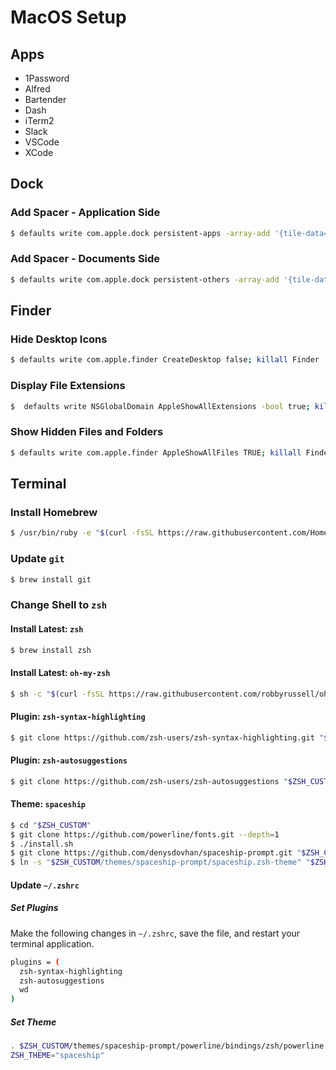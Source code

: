 # MacOS Setup

## Apps

* 1Password
* Alfred
* Bartender
* Dash
* iTerm2
* Slack
* VSCode
* XCode

## Dock

### Add Spacer - Application Side 

```bash
$ defaults write com.apple.dock persistent-apps -array-add '{tile-data={}; tile-type="spacer-tile";}'; killall Dock
```

### Add Spacer - Documents Side

```bash
$ defaults write com.apple.dock persistent-others -array-add '{tile-data={}; tile-type="spacer-tile";}'; killall Dock
```

## Finder

### Hide Desktop Icons

```bash
$ defaults write com.apple.finder CreateDesktop false; killall Finder
```

### Display File Extensions

```bash
$  defaults write NSGlobalDomain AppleShowAllExtensions -bool true; killall Finder
```

### Show Hidden Files and Folders

```bash
$ defaults write com.apple.finder AppleShowAllFiles TRUE; killall Finder
```

## Terminal

### Install Homebrew

```bash
$ /usr/bin/ruby -e "$(curl -fsSL https://raw.githubusercontent.com/Homebrew/install/master/install)"
```

### Update `git`

```bash
$ brew install git
```

### Change Shell to `zsh`

#### Install Latest: `zsh`

```bash
$ brew install zsh
```

#### Install Latest: `oh-my-zsh`

```bash
$ sh -c "$(curl -fsSL https://raw.githubusercontent.com/robbyrussell/oh-my-zsh/master/tools/install.sh)"
```

#### Plugin: `zsh-syntax-highlighting`

```bash
$ git clone https://github.com/zsh-users/zsh-syntax-highlighting.git "$ZSH_CUSTOM/plugins/zsh-syntax-highlighting"
```

#### Plugin: `zsh-autosuggestions`

```bash
$ git clone https://github.com/zsh-users/zsh-autosuggestions "$ZSH_CUSTOM/plugins/zsh-autosuggestions"
```

#### Theme: `spaceship`

```bash
$ cd "$ZSH_CUSTOM"
$ git clone https://github.com/powerline/fonts.git --depth=1
$ ./install.sh
$ git clone https://github.com/denysdovhan/spaceship-prompt.git "$ZSH_CUSTOM/themes/spaceship-prompt"
$ ln -s "$ZSH_CUSTOM/themes/spaceship-prompt/spaceship.zsh-theme" "$ZSH_CUSTOM/themes/spaceship.zsh-theme"
```

#### Update `~/.zshrc`

##### Set Plugins

Make the following changes in `~/.zshrc`, save the file, and restart your terminal application.

```bash
plugins = (
  zsh-syntax-highlighting
  zsh-autosuggestions
  wd
)
```

##### Set Theme

```bash
. $ZSH_CUSTOM/themes/spaceship-prompt/powerline/bindings/zsh/powerline.zsh
ZSH_THEME="spaceship"
```




